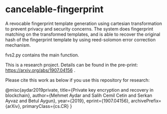 # cancelable-fingerprint
A revocable fingerprint template generation using cartesian transformation to prevent privacy and security concerns. The system does fingerprint matching on the transformed templates, and is able to recover the original hash of the fingerprint template by using reed-solomon error correction mechanism.

fvs2.py contains the main function.

This is a research project. Details can be found in the pre-print: https://arxiv.org/abs/1907.04156 .

Please cite this work as below if you use this repository for research:

@misc{aydar2019private,
    title={Private key encryption and recovery in blockchain},
    author={Mehmet Aydar and Salih Cemil Cetin and Serkan Ayvaz and Betul Aygun},
    year={2019},
    eprint={1907.04156},
    archivePrefix={arXiv},
    primaryClass={cs.CR}
}
